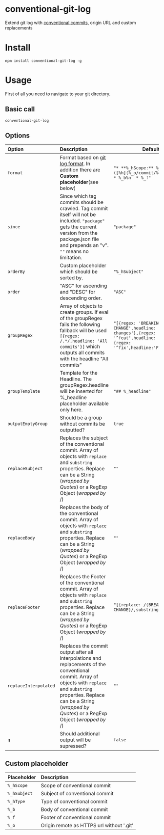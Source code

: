 # conventional-git-log

Extend git log with [conventional commits](https://www.conventionalcommits.org/en/v1.0.0-beta.2/), origin URL and custom replacements

# Install 

`npm install conventional-git-log -g`

# Usage
First of all you need to navigate to your git directory.

## Basic call
`conventional-git-log`

## Options
| Option        | Description | Default |
|:------------------|:-------------|---------|
| `format` | Format based on [git log format](https://www.git-scm.com/docs/git-log#Documentation/git-log.txt-emnem). In addition there are **Custom placeholder**(see below) | `"* **%_hScope:** %_hSubject ([%h](%_o/commit/%h)) @%an%n  * %_b%n  * %_f"` |
| `since` | Since which tag commits should be crawled. Tag commit itself will not be included. `"package"` gets the current version from the package.json file and prepends an "v". `""` means no limitation. | `"package"` |
| `orderBy` | Custom placeholder which should be sorted by. | `"%_hSubject"` |
| `order` | "ASC" for ascending and "DESC" for descending order. | `"ASC"` |
| `groupRegex` | Array of objects to create groups. If eval of the groupRegex fails the following fallback will be used `[{regex: /.*/,headline: 'All commits'}]` which outputs all commits with the headline "All commits" | `"[{regex: 'BREAKING CHANGE',headline: 'Breaking changes'},{regex: '^feat',headline: 'Features'},{regex: '^fix',headline:'Fixes'}]"` |
| `groupTemplate` | Template for the Headline. The groupRegex.headline will be inserted for %_headline placeholder available only here. | `"## %_headline"` |
| `outputEmptyGroup` | Should be a group without commits be outputted? | `true` |
| `replaceSubject` | Replaces the subject of the conventional commit. Array of objects with `replace` and `substring` properties. Replace can be a String (_wrapped by Quotes_) or a RegExp Object (_wrapped by_ /) | `""` |
| `replaceBody` | Replaces the body of the conventional commit. Array of objects with `replace` and `substring` properties. Replace can be a String (_wrapped by Quotes_) or a RegExp Object (_wrapped by_ /) | `""` |
| `replaceFooter` | Replaces the Footer of the conventional commit. Array of objects with `replace` and `substring` properties. Replace can be a String (_wrapped by Quotes_) or a RegExp Object (_wrapped by_ /) | `"[{replace: /(BREAKING CHANGE)/,substring:'**$1**'}]"` |
| `replaceInterpolated` | Replaces the commit output after all interpolations and replacements of the conventional commit. Array of objects with `replace` and `substring` properties. Replace can be a String (_wrapped by Quotes_) or a RegExp Object (_wrapped by_ /) | `""` |
| `q` | Should additional output will be supressed?  | `false` |

## Custom placeholder
| Placeholder        | Description |
|:------------------|:-------------|
| `%_hScope` | Scope of conventional commit |
| `%_hSubject` | Subject of conventional commit |
| `%_hType` | Type of conventional commit | 
| `%_b` | Body of conventional commit |
| `%_f` | Footer of conventional commit |
| `%_o` | Origin remote as HTTPS url without '.git' |

